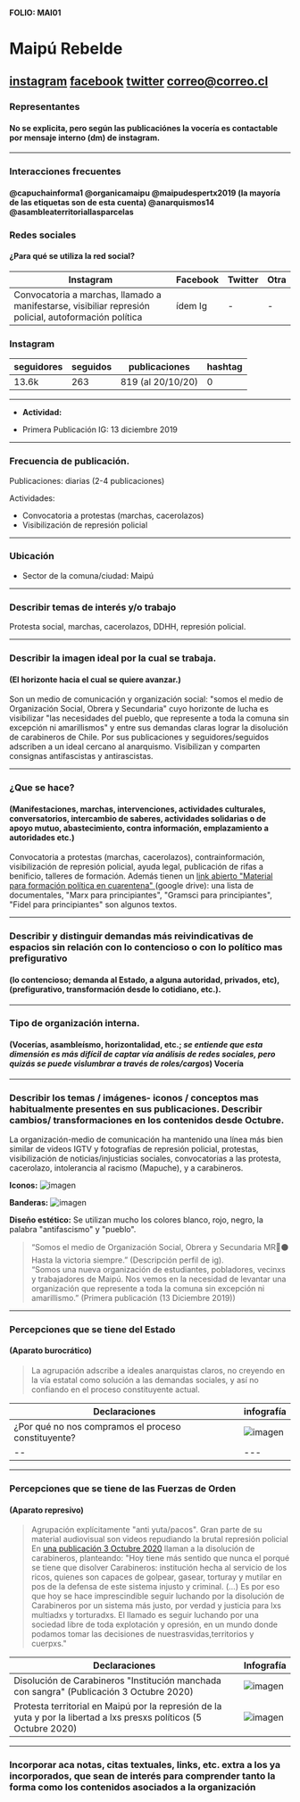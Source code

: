#### FOLIO: MAI01
# Maipú Rebelde

[instagram](https://www.instagram.com/p/B6ByoZnHOnY/)
[facebook](https://www.facebook.com/maipurebelde/)
[twitter]()
<correo@correo.cl>
---

### Representantes
#### No se explicita, pero según las publicaciónes la vocería es contactable por mensaje interno (dm) de instagram.

---
### Interacciones frecuentes
#### @capuchainforma1 @organicamaipu @maipudespertx2019 (la mayoría de las etiquetas son de esta cuenta) @anarquismos14 @asambleaterritoriallasparcelas

### Redes sociales
#### ¿Para qué se utiliza la red social?
| Instagram | Facebook | Twitter | Otra 
|---|---|---|---|
|Convocatoria a marchas, llamado a manifestarse, visibiliar represión policial, autoformación política|ídem Ig|-| -|

### **Instagram**
| seguidores | seguidos | publicaciones | hashtag 
|---|---|---|---|
|13.6k|263|819 (al 20/10/20)| 0

---

* **Actividad:**   

* Primera Publicación IG: 13 diciembre 2019

---
### Frecuencia de publicación.

Publicaciones: diarias (2-4 publicaciones)

Actividades: 
* Convocatoria a protestas (marchas, cacerolazos)
* Visibilización de represión policial 

---
### Ubicación
* Sector de la comuna/ciudad: Maipú

---
### Describir temas de interés y/o trabajo 
Protesta social, marchas, cacerolazos, DDHH, represión policial. 

---
### Describir la imagen ideal por la cual se trabaja.
#### (El horizonte hacia el cual se quiere avanzar.) 
Son un medio de comunicación y organización social: "somos el medio de Organización Social, Obrera y Secundaria" cuyo horizonte de lucha es visibilizar "las necesidades del pueblo, que represente a toda la comuna sin excepción ni amarillismos" y entre sus demandas claras lograr la disolución de carabineros de Chile. Por sus publicaciones y seguidores/seguidos adscriben a un ideal cercano al anarquismo. Visibilizan y comparten consignas antifascistas y antirascistas. 

---
### ¿Que se hace?
#### (Manifestaciones, marchas, intervenciones, actividades culturales, conversatorios, intercambio de saberes, actividades solidarias o de apoyo mutuo, abastecimiento, contra información, emplazamiento a autoridades etc.)
Convocatoria a protestas (marchas, cacerolazos), contrainformación, visibilización de represión policial, ayuda legal, publicación de rifas a benificio, talleres de formación. Además tienen un [link abierto "Material para formación política en cuarentena" ](https://onedrive.live.com/?authkey=%21AMArdIv9c7TBF6c&id=1B63F3B265E77E72%21136&cid=1B63F3B265E77E72) (google drive): una lista de documentales, "Marx para principiantes", "Gramsci para principiantes", "Fidel para principiantes" son algunos textos. 

---
### Describir y distinguir demandas más reivindicativas de espacios sin relación con lo contencioso o con lo político mas prefigurativo
#### (lo contencioso; demanda al Estado, a alguna autoridad, privados, etc), (prefigurativo, transformación desde lo cotidiano, etc.).

---
### Tipo de organización interna.
#### (Vocerías, asambleísmo, horizontalidad, etc.; *se entiende que esta dimensión es más difícil de captar vía análisis de redes sociales, pero quizás se puede vislumbrar a través de roles/cargos*) Vocería
---
### Describir los temas / imágenes- iconos / conceptos mas habitualmente presentes en sus publicaciones. Describir cambios/ transformaciones en los contenidos desde Octubre. 
La organización-medio de comunicación ha mantenido una línea más bien similar de videos IGTV y fotografías de represión policial, protestas,  visibilización de noticias/injusticias sociales, convocatorias a las protesta, cacerolazo, intolerancia al racismo (Mapuche), y a carabineros. 

**Iconos:**  ![imagen](Imag/MAI01_2.png)

**Banderas:** ![imagen](Imag/MAI01.png)

**Diseño estético:**  Se utilizan mucho los colores blanco, rojo, negro, la palabra "antifascismo" y "pueblo".

> “Somos el medio de Organización Social, Obrera y Secundaria MR🔴⚫
Hasta la victoria siempre.”  (Descripción perfil de ig).   
“Somos una nueva organización de estudiantes, pobladores, vecinxs y trabajadores de Maipú. Nos vemos en la necesidad de levantar una organización que represente a toda la comuna sin excepción ni amarillismo.” (Primera publicación (13 Diciembre 2019))



---
### Percepciones que se tiene del Estado
#### (Aparato burocrático)
> La agrupación adscribe a ideales anarquistas claros, no creyendo en la vía estatal como solución a las demandas sociales, y así no confiando en el proceso constituyente actual. 

| Declaraciones | infografía | 
|--|---|
|¿Por qué no nos compramos el proceso constituyente?  | ![imagen](Imag/constituyente.png) |
|--|---|

---
### Percepciones que se tiene de las Fuerzas de Orden
#### (Aparato represivo)
> Agrupación explícitamente "anti yuta/pacos". Gran parte de su material audiovisual son videos repudiando la brutal represión policial En [una publicación 3 Octubre 2020](https://www.instagram.com/p/CF3aL_jJ5CY/) llaman a la disolución de carabineros, planteando: "Hoy tiene más sentido que nunca el porqué se tiene que disolver Carabineros: institución hecha al servicio de los ricos, quienes son capaces de golpear, gasear, torturay y mutilar en pos de la defensa de este sistema injusto y criminal. (...)  Es por eso que hoy se hace imprescindible seguir luchando por la disolución de Carabineros por un sistema más justo, por verdad y justicia para lxs multiadxs y torturadxs. El llamado es seguir luchando por una sociedad libre de toda explotación y opresión, en un mundo donde podamos tomar las decisiones de nuestrasvidas,territorios y cuerpxs."
 

| Declaraciones | Infografía | 
|---|---|
|Disolución de Carabineros "Institución manchada con sangra" (Publicación 3 Octubre 2020) | ![imagen](Imag/pacos.png) |
|Protesta territorial en Maipú por la represión de la yuta y por la libertad a lxs presxs políticos (5 Octubre 2020)|![imagen](Imag/yuta.png)

---
### Incorporar aca notas, citas textuales, links, etc. extra a los ya incorporados, que sean de interés para comprender tanto la forma como los contenidos asociados a la organización 
